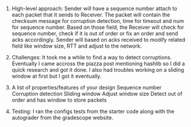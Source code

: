 1. High-level approach:
    Sender will have a sequence number attach to each packet that it sends to Receiver.
    The packet will contain the checksum message for corruption detection, time for timeout and num for sequence number.
    Based on those field, the Receiver will check for sequence number, check if it is out of order or fix an order and send acks accordingly.
    Sender will based on acks received to modify related field like window size, RTT and adjust to the network.
2. Challenges:
    It took me a while to find a way to detect corruptions. Eventually I came accross the piazza post mentioning hashlib 
    so I did a quick research and got it done.
    I also had troubles working on a sliding window at first but I got it eventually.

3. A list of properties/features of your design
    Sequence number 
    Corruption detection
    Sliding window
    Adjust window size
    Detect out of order and has window to store packets

4. Testing:
    I ran the configs tests from the starter code along with the autograder from the gradescope website.